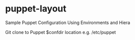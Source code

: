 puppet-layout
=============

Sample Puppet Configuration Using Environments and Hiera

Git clone to Puppet $confdir location e.g. /etc/puppet
